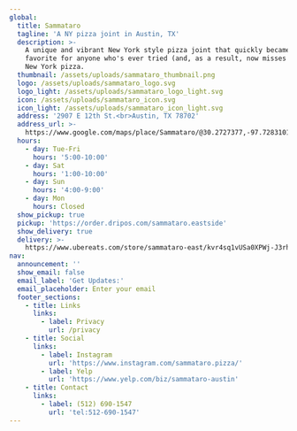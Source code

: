 ```yaml
---
global:
  title: Sammataro
  tagline: 'A NY pizza joint in Austin, TX'
  description: >-
    A unique and vibrant New York style pizza joint that quickly became a
    favorite for anyone who's ever tried (and, as a result, now misses dearly)
    New York pizza.
  thumbnail: /assets/uploads/sammataro_thumbnail.png
  logo: /assets/uploads/sammataro_logo.svg
  logo_light: /assets/uploads/sammataro_logo_light.svg
  icon: /assets/uploads/sammataro_icon.svg
  icon_light: /assets/uploads/sammataro_icon_light.svg
  address: '2907 E 12th St.<br>Austin, TX 78702'
  address_url: >-
    https://www.google.com/maps/place/Sammataro/@30.2727377,-97.7283101,15z/data=!4m6!3m5!1s0x865b4bfab426e8f5:0x7f21cb8e77491345!8m2!3d30.2727377!4d-97.7283101!16s%2Fg%2F11n00zvlwd?entry=ttu
  hours:
    - day: Tue-Fri
      hours: '5:00-10:00'
    - day: Sat
      hours: '1:00-10:00'
    - day: Sun
      hours: '4:00-9:00'
    - day: Mon
      hours: Closed
  show_pickup: true
  pickup: 'https://order.dripos.com/sammataro.eastside'
  show_delivery: true
  delivery: >-
    https://www.ubereats.com/store/sammataro-east/kvr4sq1vUSa0XPWj-J3rhg?diningMode=DELIVERY
nav:
  announcement: ''
  show_email: false
  email_label: 'Get Updates:'
  email_placeholder: Enter your email
  footer_sections:
    - title: Links
      links:
        - label: Privacy
          url: /privacy
    - title: Social
      links:
        - label: Instagram
          url: 'https://www.instagram.com/sammataro.pizza/'
        - label: Yelp
          url: 'https://www.yelp.com/biz/sammataro-austin'
    - title: Contact
      links:
        - label: (512) 690-1547
          url: 'tel:512-690-1547'
---
```


